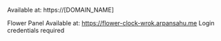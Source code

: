 Available at: https://[DOMAIN_NAME]

Flower Panel Available at: https://flower-clock-wrok.arpansahu.me
Login credentials required